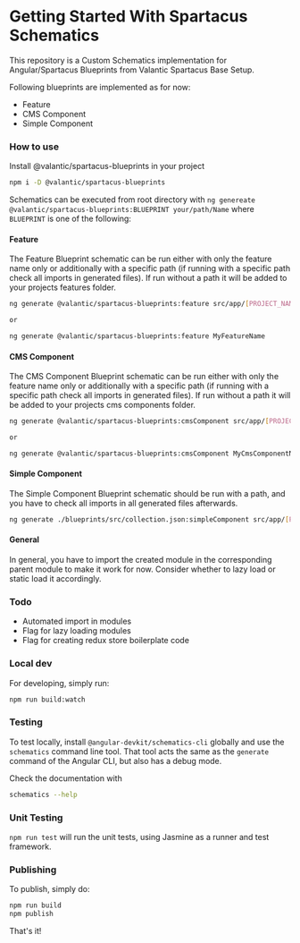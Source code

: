 # Getting Started With Spartacus Schematics

This repository is a Custom Schematics implementation for Angular/Spartacus Blueprints from Valantic Spartacus Base Setup.

Following blueprints are implemented as for now:
- Feature
- CMS Component
- Simple Component

### How to use

Install @valantic/spartacus-blueprints in your project

```bash
npm i -D @valantic/spartacus-blueprints
```

Schematics can be executed from root directory with `ng genereate @valantic/spartacus-blueprints:BLUEPRINT your/path/Name` where `BLUEPRINT` is one of the following:

#### Feature

The Feature Blueprint schematic can be run either with only the feature name only or additionally with a specific path (if running with a specific path check all imports in generated files). If run without a path it will be added to your projects features folder.

```bash
ng generate @valantic/spartacus-blueprints:feature src/app/[PROJECT_NAME]/features/MyFeatureName

or

ng generate @valantic/spartacus-blueprints:feature MyFeatureName
```

#### CMS Component

The CMS Component Blueprint schematic can be run either with only the feature name only or additionally with a specific path (if running with a specific path check all imports in generated files). If run without a path it will be added to your projects cms components folder.

```bash
ng generate @valantic/spartacus-blueprints:cmsComponent src/app/[PROJECT_NAME]/features/cms/components/MyCmsComponentName

or

ng generate @valantic/spartacus-blueprints:cmsComponent MyCmsComponentName
```

#### Simple Component

The Simple Component Blueprint schematic should be run with a path, and you have to check all imports in all generated files afterwards.

```bash
ng generate ./blueprints/src/collection.json:simpleComponent src/app/[PROJECT_NAME]/your/path/MySimpleComponentName
```

#### General

In general, you have to import the created module in the corresponding parent module to make it work for now. Consider whether to lazy load or static load it accordingly.

### Todo

- Automated import in modules
- Flag for lazy loading modules
- Flag for creating redux store boilerplate code

### Local dev

For developing, simply run:

```bash
npm run build:watch
```

### Testing

To test locally, install `@angular-devkit/schematics-cli` globally and use the `schematics` command line tool. That tool acts the same as the `generate` command of the Angular CLI, but also has a debug mode.

Check the documentation with

```bash
schematics --help
```

### Unit Testing

`npm run test` will run the unit tests, using Jasmine as a runner and test framework.

### Publishing

To publish, simply do:

```bash
npm run build
npm publish
```

That's it!

